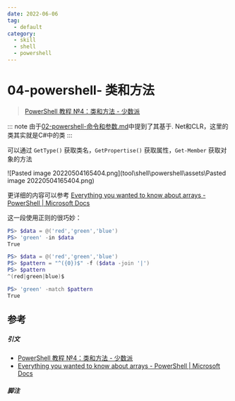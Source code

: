 ```yaml
---
date: 2022-06-06
tag:
  - default
category:
  - skill
  - shell
  - powershell
---
```



# 04-powershell- 类和方法


> [PowerShell 教程 №4：类和方法 - 少数派](https://sspai.com/post/72845)

::: note 
由于[02-powershell-命令和参数.md](tool\shell\powershell\02-powershell-命令和参数.md)中提到了其基于. Net和CLR，这里的类其实就是C#中的类
:::


可以通过 `GetType()` 获取类名，`GetPropertise()` 获取属性，`Get-Member` 获取对象的方法

![Pasted image 20220504165404.png](tool\shell\powershell\assets\Pasted image 20220504165404.png)

更详细的内容可以参考 [Everything you wanted to know about arrays - PowerShell | Microsoft Docs](https://docs.microsoft.com/en-us/powershell/scripting/learn/deep-dives/everything-about-arrays?view=powershell-7.2)

这一段使用正则的很巧妙：

```powershell
PS> $data = @('red','green','blue')
PS> 'green' -in $data
True
```

```powershell
PS> $data = @('red','green','blue')
PS> $pattern = "^({0})$" -f ($data -join '|')
PS> $pattern
^(red|green|blue)$

PS> 'green' -match $pattern
True
```

## 参考

##### 引文

- [PowerShell 教程 №4：类和方法 - 少数派](https://sspai.com/post/72845)
- [Everything you wanted to know about arrays - PowerShell | Microsoft Docs](https://docs.microsoft.com/en-us/powershell/scripting/learn/deep-dives/everything-about-arrays?view=powershell-7.2)

##### 脚注

